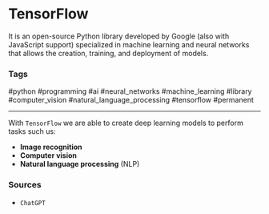 # TensorFlow

It is an open-source Python library developed by Google (also with JavaScript support) specialized in machine learning and neural networks that allows the creation, training, and deployment of models.

### Tags

#python #programming #ai #neural_networks #machine_learning #library #computer_vision #natural_language_processing #tensorflow #permanent

---

With `TensorFlow` we are able to create deep learning models to perform tasks such us:
- **Image recognition**
- **Computer vision**
- **Natural language processing** (NLP)

### Sources
- `ChatGPT`